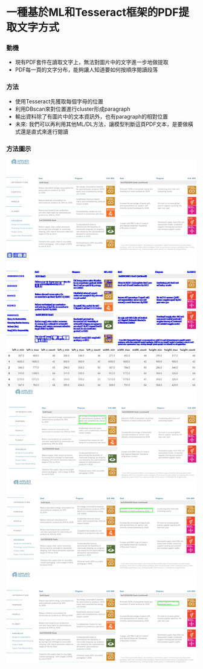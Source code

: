 # 一種基於ML和Tesseract框架的PDF提取文字方式
### 動機
- 現有PDF套件在讀取文字上，無法對圖片中的文字進一步地做提取
- PDF每一頁的文字分布，能夠讓人知道要如何按順序閱讀段落
### 方法
- 使用Tesseract先獲取每個字母的位置
- 利用DBscan來對位置進行cluster形成paragraph
- 輸出資料除了有圖片中的文本資訊外，也有paragraph的相對位置
- 未來: 我們可以再利用其他ML/DL方法，讓模型判斷這頁PDF文本，是要做橫式還是直式來進行閱讀
### 方法圖示
![image](https://github.com/B0544218/Introduction_resume/blob/main/custom_PDF_Reader/figure1.JPG)
![image](https://github.com/B0544218/Introduction_resume/blob/main/custom_PDF_Reader/figure2.JPG)
![image](https://github.com/B0544218/Introduction_resume/blob/main/custom_PDF_Reader/figure3.JPG)
![image](https://github.com/B0544218/Introduction_resume/blob/main/custom_PDF_Reader/figure4.JPG)
![image](https://github.com/B0544218/Introduction_resume/blob/main/custom_PDF_Reader/figure5.JPG)
![image](https://github.com/B0544218/Introduction_resume/blob/main/custom_PDF_Reader/figure6.JPG)


